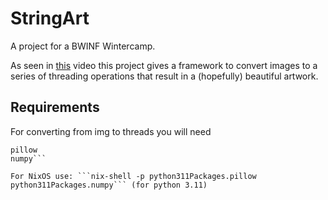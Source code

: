 # StringArt

A project for a BWINF Wintercamp.

As seen in [this](https://youtube.com/watch?v=WGccIFf6MF8&feature=share8) video this project gives a framework to convert images to a series of threading operations that result in a (hopefully) beautiful artwork.

## Requirements
For converting from img to threads you will need
```
pillow
numpy```

For NixOS use: ```nix-shell -p python311Packages.pillow python311Packages.numpy``` (for python 3.11)